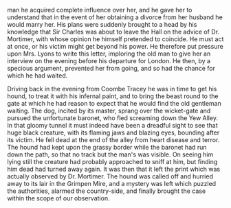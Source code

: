 man he acquired complete influence over her, and he gave her to
understand that in the event of her obtaining a divorce from her husband
he would marry her. His plans were suddenly brought to a head by his
knowledge that Sir Charles was about to leave the Hall on the advice of
Dr. Mortimer, with whose opinion he himself pretended to coincide. He
must act at once, or his victim might get beyond his power. He therefore
put pressure upon Mrs. Lyons to write this letter, imploring the old man
to give her an interview on the evening before his departure for London.
He then, by a specious argument, prevented her from going, and so had
the chance for which he had waited.

Driving back in the evening from Coombe Tracey he was in time to get
his hound, to treat it with his infernal paint, and to bring the beast
round to the gate at which he had reason to expect that he would find
the old gentleman waiting. The dog, incited by its master, sprang over
the wicket-gate and pursued the unfortunate baronet, who fled screaming
down the Yew Alley. In that gloomy tunnel it must indeed have been a
dreadful sight to see that huge black creature, with its flaming jaws
and blazing eyes, bounding after its victim. He fell dead at the end of
the alley from heart disease and terror. The hound had kept upon the
grassy border while the baronet had run down the path, so that no track
but the man's was visible. On seeing him lying still the creature had
probably approached to sniff at him, but finding him dead had turned
away again. It was then that it left the print which was actually
observed by Dr. Mortimer. The hound was called off and hurried away to
its lair in the Grimpen Mire, and a mystery was left which puzzled the
authorities, alarmed the country-side, and finally brought the case
within the scope of our observation.
